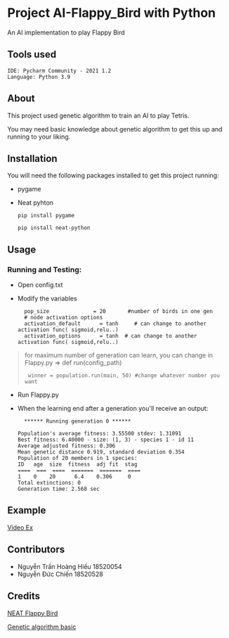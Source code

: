 # Project AI-Flappy_Bird with Python

An AI implementation to play Flappy Bird

## Tools used

    IDE: Pycharm Community - 2021 1.2
    Language: Python 3.9
    
## About
This project used genetic algorithm to train an AI to play Tetris.

You may need basic knowledge about genetic algorithm to get this up and running to your liking.

## Installation
You will need the following packages installed to get this project running:
* pygame 
* Neat pyhton
  
      pip install pygame
      
      pip install neat-python

## Usage
### Running and Testing:

- Open config.txt
- Modify the variables

        pop_size              = 20       #number of birds in one gen
        # node activation options
        activation_default      = tanh     # can change to another activation func( sigmoid,relu..)
        activation_options      = tanh  # can change to another activation func( sigmoid,relu..)
> for maximum number of generation can learn, you can change in Flappy.py => def run(config_path)
> 
>      winner = population.run(main, 50) #change whatever number you want
> 
- Run Flappy.py
- When the learning end after a generation you'll receive an output:
        
        ****** Running generation 0 ****** 

      Population's average fitness: 3.55500 stdev: 1.31091
      Best fitness: 6.40000 - size: (1, 3) - species 1 - id 11
      Average adjusted fitness: 0.306
      Mean genetic distance 0.919, standard deviation 0.354
      Population of 20 members in 1 species:
      ID   age  size  fitness  adj fit  stag
      ====  ===  ====  =======  =======  ====
      1    0    20      6.4    0.306     0
      Total extinctions: 0
      Generation time: 2.568 sec
## Example
[Video Ex](https://youtu.be/A9W9nLX1rBg)
## Contributors

- Nguyễn Trần Hoàng Hiếu 18520054
- Nguyễn Đức Chiến       18520528


## Credits
[NEAT Flappy Bird](https://github.com/techwithtim/NEAT-Flappy-Bird)

[Genetic algorithm basic](https://towardsdatascience.com/genetic-algorithm-implementation-in-python-5ab67bb124a6)

